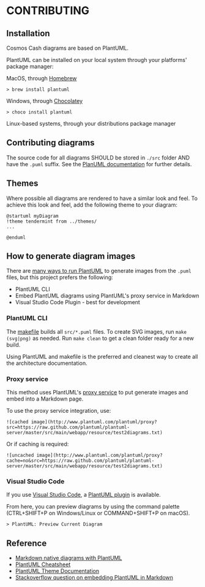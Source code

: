 # CONTRIBUTING

## Installation

Cosmos Cash diagrams are based on PlantUML. 

PlantUML can be installed on your local system through your platforms' package manager:

MacOS, through [Homebrew](https://brew.sh/)

```
> brew install plantuml
```

Windows, through [Chocolatey](https://chocolatey.org/)

```
> choco install plantuml
```

Linux-based systems, through your distributions package manager

## Contributing diagrams

The source code for all diagrams SHOULD be stored in `./src` folder AND have the `.puml` suffix. See the [PlanUML documentation](https://plantuml.com) for further details.

## Themes

Where possible all diagrams are rendered to have a similar look and feel. To achieve this look and feel, add the following theme to your diagram:

```
@startuml myDiagram
!theme tendermint from ../themes/
...

@enduml
```

## How to generate diagram images

There are [many ways to run PlantUML](https://plantuml.com/running) to generate images from the `.puml` files, but this project prefers the following: 

* PlantUML CLI
* Embed PlantUML diagrams using PlantUML's proxy service in Markdown
* Visual Studio Code Plugin - best for development

### PlantUML CLI

The [makefile](./makefile) builds all `src/*.puml` files. To create SVG images, run `make (svg|png)` as needed. Run 
`make clean` to get a clean folder ready for a new build.

Using PlantUML and makefile is the preferred and cleanest way to create all the architecture documentation.

### Proxy service

This method uses PlantUML's [proxy service](https://plantuml.com/server) to put generate images and embed into a Markdown page. 

To use the proxy service integration, use:

```
![cached image](http://www.plantuml.com/plantuml/proxy?src=https://raw.github.com/plantuml/plantuml-server/master/src/main/webapp/resource/test2diagrams.txt)
```
Or if caching is required:
```
![uncached image](http://www.plantuml.com/plantuml/proxy?cache=no&src=https://raw.github.com/plantuml/plantuml-server/master/src/main/webapp/resource/test2diagrams.txt)
```

### Visual Studio Code

If you use [Visual Studio Code](https://code.visualstudio.com/), a [PlantUML plugin](https://marketplace.visualstudio.com/items?itemName=jebbs.plantuml) is available. 

From here, you can preview diagrams by using the command palette (CTRL+SHIFT+P on Windows/Linux or COMMAND+SHIFT+P on macOS).

```
> PlantUML: Preview Current Diagram
```



## Reference

* [Markdown native diagrams with PlantUML](https://blog.anoff.io/2018-07-31-diagrams-with-plantuml/)
* [PlantUML Cheatsheet](https://blog.anoff.io/puml-cheatsheet.pdf)
* [PlantUML Theme Documentation](https://plantuml.com/theme)
* [Stackoverflow question on embedding PlantUML in Markdown](https://stackoverflow.com/questions/32203610/how-to-integrate-uml-diagrams-into-gitlab-or-github)